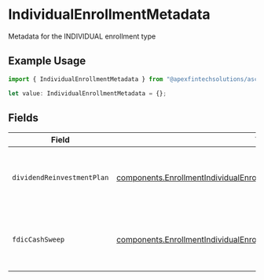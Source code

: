# IndividualEnrollmentMetadata

Metadata for the INDIVIDUAL enrollment type

## Example Usage

```typescript
import { IndividualEnrollmentMetadata } from "@apexfintechsolutions/ascend-sdk/models/components";

let value: IndividualEnrollmentMetadata = {};
```

## Fields

| Field                                                                                                                                                                  | Type                                                                                                                                                                   | Required                                                                                                                                                               | Description                                                                                                                                                            | Example                                                                                                                                                                |
| ---------------------------------------------------------------------------------------------------------------------------------------------------------------------- | ---------------------------------------------------------------------------------------------------------------------------------------------------------------------- | ---------------------------------------------------------------------------------------------------------------------------------------------------------------------- | ---------------------------------------------------------------------------------------------------------------------------------------------------------------------- | ---------------------------------------------------------------------------------------------------------------------------------------------------------------------- |
| `dividendReinvestmentPlan`                                                                                                                                             | [components.EnrollmentIndividualEnrollmentMetadataDividendReinvestmentPlan](../../models/components/enrollmentindividualenrollmentmetadatadividendreinvestmentplan.md) | :heavy_minus_sign:                                                                                                                                                     | Option to auto-enroll in Dividend Reinvestment; defaults to true                                                                                                       | DIVIDEND_REINVESTMENT_ENROLL                                                                                                                                           |
| `fdicCashSweep`                                                                                                                                                        | [components.EnrollmentIndividualEnrollmentMetadataFdicCashSweep](../../models/components/enrollmentindividualenrollmentmetadatafdiccashsweep.md)                       | :heavy_minus_sign:                                                                                                                                                     | Option to auto-enroll in FDIC cash sweep; defaults to true                                                                                                             | FDIC_CASH_SWEEP_ENROLL                                                                                                                                                 |